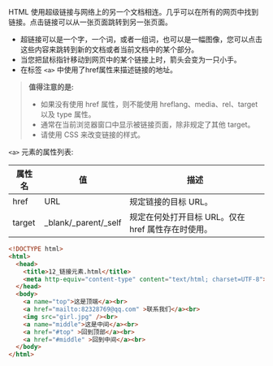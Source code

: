 HTML 使用超级链接与网络上的另一个文档相连。几乎可以在所有的网页中找到链接。点击链接可以从一张页面跳转到另一张页面。

- 超链接可以是一个字，一个词，或者一组词，也可以是一幅图像，您可以点击这些内容来跳转到新的文档或者当前文档中的某个部分。
- 当您把鼠标指针移动到网页中的某个链接上时，箭头会变为一只小手。
- 在标签 `<a>` 中使用了href属性来描述链接的地址。

> **值得注意的是:**
> 
> - 如果没有使用 href 属性，则不能使用 hreflang、media、rel、target 以及 type 属性。
> - 通常在当前浏览器窗口中显示被链接页面，除非规定了其他 target。
> - 请使用 CSS 来改变链接的样式。

`<a>` 元素的属性列表:

| 属性名 | 值 | 描述 |
| --- | --- | --- |
| href | URL | 规定链接的目标 URL。|
| target | _blank/_parent/_self | 规定在何处打开目标 URL。仅在 href 属性存在时使用。|

```html
<!DOCTYPE html><html>  <head>    <title>12_链接元素.html</title>    <meta http-equiv="content-type" content="text/html; charset=UTF-8">  </head>  <body>    <a name="top">这是顶端</a><br>	<a href="mailto:82328769@qq.com" >联系我们</a><br>	<img src="girl.jpg" /><br>	<a name="middle">这是中间</a><br>	<a href="#top" >回到顶部</a><br>	<a href="#middle" >回到中间</a><br>  </body></html>
```